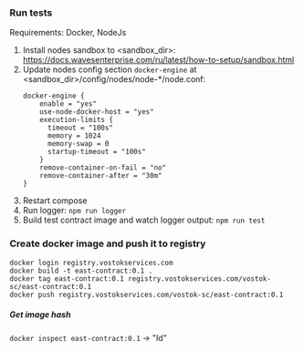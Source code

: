 ### Run tests
Requirements: Docker, NodeJs

1) Install nodes sandbox to <sandbox_dir>: https://docs.wavesenterprise.com/ru/latest/how-to-setup/sandbox.html
2) Update nodes config section `docker-engine` at <sandbox_dir>/config/nodes/node-*/node.conf:
    ```
    docker-engine {
        enable = "yes"
        use-node-docker-host = "yes"
        execution-limits {
          timeout = "100s"
          memory = 1024
          memory-swap = 0
          startup-timeout = "100s"
        }
        remove-container-on-fail = "no"
        remove-container-after = "30m"
    }
    ```
3) Restart compose
4) Run logger: `npm run logger`
4) Build test contract image and watch logger output:
`npm run test`

### Create docker image and push it to registry
```
docker login registry.vostokservices.com
docker build -t east-contract:0.1 .
docker tag east-contract:0.1 registry.vostokservices.com/vostok-sc/east-contract:0.1
docker push registry.vostokservices.com/vostok-sc/east-contract:0.1
```

##### Get image hash
`docker inspect east-contract:0.1` -> "Id"
